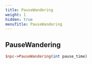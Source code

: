 ```yaml
---
title: PauseWandering
weight: 1
hidden: true
menuTitle: PauseWandering
---
```

## PauseWandering
```perl
$npc->PauseWandering(int pause_time)
```